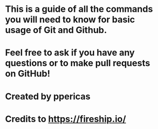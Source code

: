 # This is a guide of all the commands you will need to know for basic usage of Git and Github.
# Feel free to ask if you have any questions or to make pull requests on GitHub!
# Created by ppericas
# Credits to https://fireship.io/